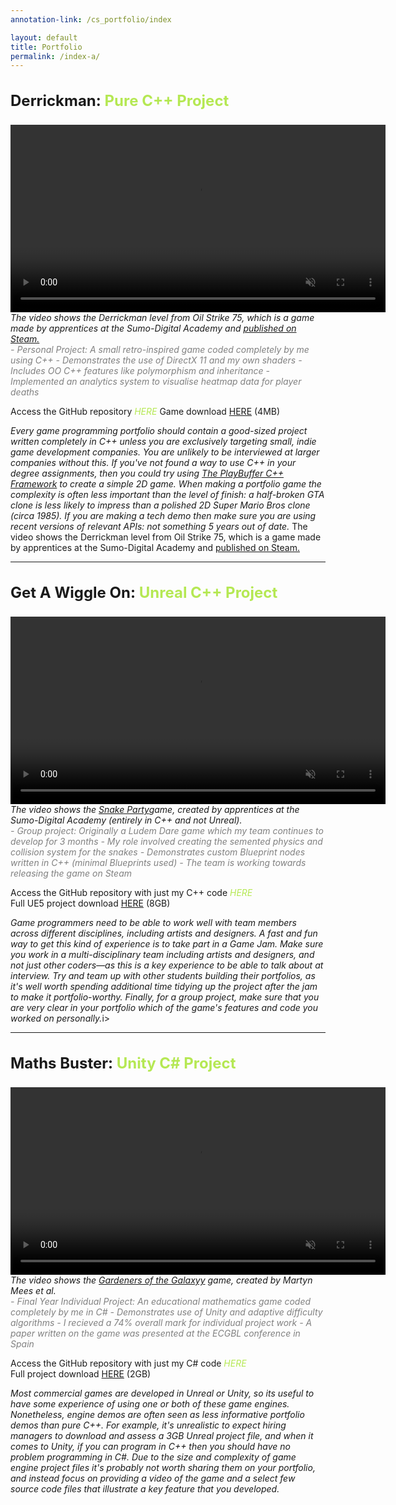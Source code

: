 ```yaml
---
annotation-link: /cs_portfolio/index

layout: default
title: Portfolio
permalink: /index-a/
---
```


<style>
  .project-title
  {
    font-size: 24px;
	font-weight: bold;
	padding-top: 10px;
  }
  
  .project-type
  {
	color: rgb(181, 232, 83);
  }
  
  .project-desc
  {
	text-align: left;  
	font-style: italic;
	color: grey;
  }
  
  .project-link, .project-link:visited
  {
	font-style: italic;
	color: rgb(181, 232, 83);
  text-decoration: none;
  }
  .project-link:hover
  {
    text-decoration: underline;
  }  
</style>


<p class="project-title">Derrickman: <span class="project-type">Pure C++ Project</span></p>

<video width="600" controls loop autoplay muted playsinline>
  <source src="{{ site.url }}{{ site.baseurl }}/assets/Oil Strike 75.mp4" type="video/mp4">
  Your browser does not support the video tag.
</video>

<span class="annotate-highlight">
<i>The video shows the Derrickman level from Oil Strike 75, which is a game made by apprentices at the Sumo-Digital Academy and <a href="https://store.steampowered.com/app/2740090/Oil_Strike_75/">published on Steam.</a></i>
</span>

<br>

<div class="project-desc" markdown="1">
- Personal Project: A small retro-inspired game coded completely by me using C++
- Demonstrates the use of DirectX 11 and my own shaders
- Includes OO C++ features like polymorphism and inheritance
- Implemented an analytics system to visualise heatmap data for player deaths
</div>

Access the GitHub repository <a href="https://www.example.com" class="project-link">HERE</a>
Game download <a href="https://www.example.com">HERE</a> (4MB) <br>

<span class="annotate-highlight">
<i>Every game programming portfolio should contain a good-sized project written completely in C++ unless you are exclusively targeting small, indie game development companies. You are unlikely to be interviewed at larger companies without this. If you've not found a way to use C++ in your degree assignments, then you could try using <a href="https://github.com/sumo-digital-academy/playbuffer">The PlayBuffer C++ Framework</a> to create a simple 2D game. When making a portfolio game the complexity is often less important than the level of finish: a half-broken GTA clone is less likely to impress than a polished 2D Super Mario Bros clone (circa 1985). If you are making a tech demo then make sure you are using recent versions of relevant APIs: not something 5 years out of date.</i>
The video shows the Derrickman level from Oil Strike 75, which is a game made by apprentices at the Sumo-Digital Academy and <a href="https://store.steampowered.com/app/2740090/Oil_Strike_75/">published on Steam.</a></i>
</span>

----------------------


<p class="project-title">Get A Wiggle On: <span class="project-type">Unreal C++ Project</span></p>

<video width="600" controls loop autoplay muted playsinline>
  <source src="{{ site.url }}{{ site.baseurl }}/assets/Snake%20Party.mp4" type="video/mp4">
  Your browser does not support the video tag.
</video>

<span class="annotate-highlight">
<i>The video shows the <a href="https://www.sumo-digital.com/sumo-digital-academy-create-a-halftime-hit-for-sheffield-wednesday-football-club/">Snake Party</a>game, created by apprentices at the Sumo-Digital Academy (entirely in C++ and not Unreal).</i>
</span>

<br>

<div class="project-desc" markdown="1">
- Group project: Originally a Ludem Dare game which my team continues to develop for 3 months 
- My role involved creating the semented physics and collision system for the snakes
- Demonstrates custom Blueprint nodes written in C++ (minimal Blueprints used)
- The team is working towards releasing the game on Steam
</div>
 
Access the GitHub repository with just my C++ code <a href="https://www.example.com" class="project-link">HERE</a> <br>
Full UE5 project download <a href="https://www.example.com">HERE</a> (8GB)

<span class="annotate-highlight">
<i>Game programmers need to be able to work well with team members across different disciplines, including artists and designers. A fast and fun way to get this kind of experience is to take part in a Game Jam. Make sure you work in a multi-disciplinary team including artists and designers, and not just other coders—as this is a key experience to be able to talk about at interview. Try and team up with other students building their portfolios, as it's well worth spending additional time tidying up the project after the jam to make it portfolio-worthy. Finally, for a group project, make sure that you are very clear in your portfolio which of the game's features and code you worked on personally.</i>i>
</span>

----------------------

<p class="project-title">Maths Buster: <span class="project-type">Unity C# Project</span></p>

<video width="600" controls loop autoplay muted playsinline>
  <source src="{{ site.url }}{{ site.baseurl }}/assets/Gardeners of the Galaxy.mp4" type="video/mp4">
  Your browser does not support the video tag.
</video>

<span class="annotate-highlight">
<i>The video shows the <a href="https://dl.acm.org/doi/abs/10.1145/3130859.3131315">Gardeners of the Galaxyy</a> game, created by Martyn Mees et al.</i></i>
</span>

<br>

<div class="project-desc" markdown="1">
- Final Year Individual Project: An educational mathematics game coded completely by me in C#
- Demonstrates use of Unity and adaptive difficulty algorithms
- I recieved a 74% overall mark for individual project work
- A paper written on the game was presented at the ECGBL conference in Spain
</div>
 
Access the GitHub repository with just my C# code <a href="https://www.example.com" class="project-link">HERE</a> <br>
Full project download <a href="https://www.example.com">HERE</a> (2GB)

<span class="annotate-highlight">
<i>Most commercial games are developed in Unreal or Unity, so its useful to have some experience of using one or both of these game engines. Nonetheless, engine demos are often seen as less informative portfolio demos than pure C++. For example, it's unrealistic to expect hiring managers to download and assess a 3GB Unreal project file, and when it comes to Unity, if you can program in C++ then you should have no problem programming in C#.  Due to the size and complexity of game engine project files it's probably not worth sharing them on your portfolio, and instead focus on providing a video of the game and a select few source code files that illustrate a key feature that you developed.</i>
</span>

